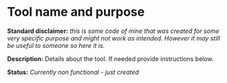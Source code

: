 # Tool name and purpose 

**Standard disclaimer:** _this is some code of mine that was created for some very specific purpose and might not work as intended. However it may still be useful to someone so here it is._

**Description:** Details about the tool. If needed provide instructions below.

**Status:** _Currently non functional - just created_
